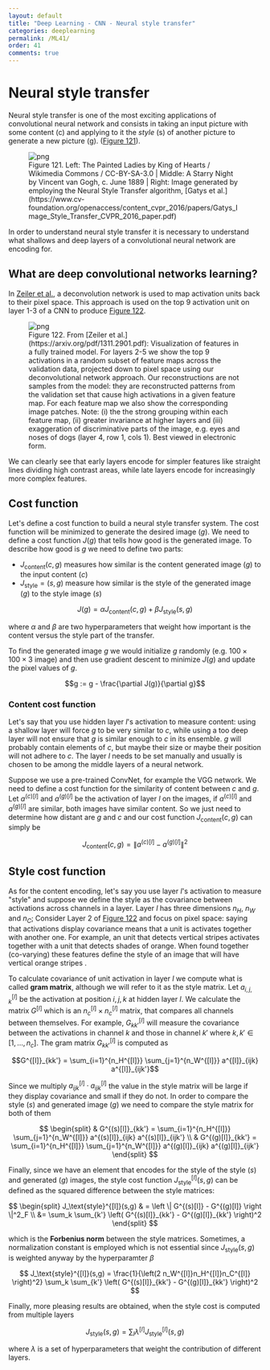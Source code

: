 ```yaml
---
layout: default
title: "Deep Learning - CNN - Neural style transfer"
categories: deeplearning
permalink: /ML41/
order: 41
comments: true
---
```


# Neural style transfer 

Neural style transfer is one of the most exciting applications of convolutional neural network and consists in taking an input picture with some content (c) and applying to it the *style* (s) of another picture to generate a new picture (g). (<a href="#fig:vangogify">Figure 121</a>).


    

<figure id="fig:vangogify">
    <img src="{{site.baseurl}}/pages/ML-41-DeepLearningCNN9_files/ML-41-DeepLearningCNN9_2_0.svg" alt="png">
    <figcaption>Figure 121. Left: The Painted Ladies by King of Hearts / Wikimedia Commons / CC-BY-SA-3.0 | Middle: A Starry Night by Vincent van Gogh, c. June 1889 | Right: Image generated by employing the Neural Style Transfer algorithm, [Gatys et al.](https://www.cv-foundation.org/openaccess/content_cvpr_2016/papers/Gatys_Image_Style_Transfer_CVPR_2016_paper.pdf)</figcaption>
</figure>

In order to understand neural style transfer it is necessary to understand what shallows and deep layers of a convolutional neural network are encoding for.

## What are deep convolutional networks learning?
In [Zeiler et al.](https://arxiv.org/pdf/1311.2901.pdf), a deconvolution network is used to map activation units back to their pixel space. This approach is used on the top 9 activation unit on layer 1-3 of a CNN to produce <a href="#fig:cnnencoding">Figure 122</a>.


<figure id="fig:cnnencoding">
    <img src="{{site.baseurl}}/pages/./data/img/cnnencoding.png" alt="png">
    <figcaption>Figure 122. From [Zeiler et al.](https://arxiv.org/pdf/1311.2901.pdf): Visualization of features in a fully trained model. For layers 2-5 we show the top 9 activations in a random subset of feature maps across the validation data, projected down to pixel space using our deconvolutional network approach. Our reconstructions are not samples from the model: they are reconstructed patterns from the validation set that cause high activations in a given feature map. For each feature map we also show the corresponding image patches. Note: (i) the the strong grouping within each feature map, (ii) greater invariance at higher layers and (iii) exaggeration of discriminative parts of the image, e.g. eyes and noses of dogs (layer 4, row 1, cols 1). Best viewed in electronic form.</figcaption>
</figure>

We can clearly see that early layers encode for simpler features like straight lines dividing high contrast areas, while late layers encode for increasingly  more complex features.

## Cost function
Let's define a cost function to build a neural style transfer system. The cost function will be minimized to generate the desired image ($g$). We need to define a cost function $J(g)$ that tells how good is the generated image. To describe how good is $g$ we need to define two parts: 

* $J_\text{content}(c, g)$ measures how similar is the content generated image ($g$) to the input content ($c$)
* $J_\text{style}=(s, g)$ measure how similar is the style of the generated image ($g$) to the style image ($s$)

$$
J(g) = \alpha J_\text{content}(c, g) + \beta J_\text{style}(s, g)
$$

where $\alpha$ and $\beta$ are two hyperparameters that weight how important is the content versus the style part of the transfer.

To find the generated image $g$ we would initialize $g$ randomly (e.g. $100 \times 100 \times 3$ image) and then use gradient descent to minimize $J(g)$ and update the pixel values of $g$.

$$g := g - \frac{\partial J(g)}{\partial g}$$

### Content cost function
Let's say that you use hidden layer $l$'s activation to measure content: using a shallow layer will force $g$ to be very similar to $c$, while using a too deep layer will not ensure that $g$ is similar enough to $c$ in its ensemble. $g$ will probably contain elements of $c$, but maybe their size or maybe their position will not adhere to $c$. The layer $l$ needs to be set manually and usually is chosen to be among the middle layers of a neural network.

Suppose we use a pre-trained ConvNet, for example the VGG network. We need to define a cost function for the similarity of content between $c$ and $g$. Let $a^{(c)[l]}$ and $a^{(g)[l]}$ be the activation of layer $l$ on the images, if $a^{(c)[l]}$ and $a^{(g)[l]}$ are similar, both images have similar content. So we just need to determine how distant are $g$ and $c$ and our cost function $J_\text{content}(c,g)$ can simply be 

$$
J_\text{content}(c,g)= \| a^{(c)[l]} - a^{(g)[l]} \|^2
$$

## Style cost function
As for the content encoding, let's say you use layer $l$'s activation to measure "style" and suppose we define the style as the covariance between activations across channels in a layer. Layer $l$ has three dimensions $n_H$, $n_W$ and $n_C$; Consider Layer 2 of <a href="#fig:cnnencoding">Figure 122</a> and focus on pixel space: saying that activations display covariance means that a unit is activates together with another one. For example, an unit that detects vertical stripes activates together with a unit that detects shades of orange. When found together (co-varying) these features define the style of an image that will have vertical orange stripes .

To calculate covariance of unit activation in layer $l$ we compute what is called **gram matrix**, although we will refer to it as the style matrix. Let $a_{i,j,k}^{[l]}$ be the activation at position $i,j,k$ at hidden layer $l$. We calculate the matrix $G^{[l]}$ which is an $n_c^{[l]} \times n_c^{[l]}$ matrix, that compares all channels between themselves. For example, $G_{kk'}^{[l]}$ will measure the covariance between the activations in channel $k$ and those in channel $k'$ where $k,k' \in [1,\dots,n_c]$. The gram matrix $G^{[l]}_{kk'}$ is computed as 

$$G^{[l]}_{kk'} = \sum_{i=1}^{n_H^{[l]}} \sum_{j=1}^{n_W^{[l]}} a^{[l]}_{ijk} a^{[l]}_{ijk'}$$

Since we multiply $a_{ijk}^{[l]} \cdot a_{ijk}^{[l]}$ the value in the style matrix will be large if they display covariance and small if they do not. In order to compare the style ($s$) and generated image ($g$) we need to compare the style matrix for both of them

$$
\begin{split}
& G^{(s)[l]}_{kk'} = \sum_{i=1}^{n_H^{[l]}} \sum_{j=1}^{n_W^{[l]}} a^{(s)[l]}_{ijk} a^{(s)[l]}_{ijk'} \\
& G^{(g)[l]}_{kk'} = \sum_{i=1}^{n_H^{[l]}} \sum_{j=1}^{n_W^{[l]}} a^{(g)[l]}_{ijk} a^{(g)[l]}_{ijk'}
\end{split}
$$

Finally, since we have an element that encodes for the style of the style ($s$) and generated ($g$) images, the style cost function $J_\text{style}^{[l]}(s,g)$ can be defined as the squared difference between the style matrices:

$$
\begin{split}
J_\text{style}^{[l]}(s,g) & = \left \| G^{(s)[l]} - G^{(g)[l]} \right \|^2_F \\
&= \sum_k \sum_{k'} \left( G^{(s)[l]}_{kk'} - G^{(g)[l]}_{kk'} \right)^2
\end{split}
$$

which is the **Forbenius norm** between the style matrices. Sometimes, a normalization constant is employed which is not essential since $J_\text{style}(s,g)$ is weighted anyway by the hyperparamter $\beta$

$$
J_\text{style}^{[l]}(s,g)  = \frac{1}{\left(2 n_W^{[l]}n_H^{[l]}n_C^{[l]} \right)^2} \sum_k \sum_{k'} \left( G^{(s)[l]}_{kk'} - G^{(g)[l]}_{kk'} \right)^2
$$

Finally, more pleasing results are obtained, when the style cost is computed from multiple layers

$$
J_\text{style}(s,g) = \sum_l \lambda^{[l]} J_\text{style}^{[l]}(s,g)
$$

where $\lambda$ is a set of hyperparameters that weight the contribution of different layers.
